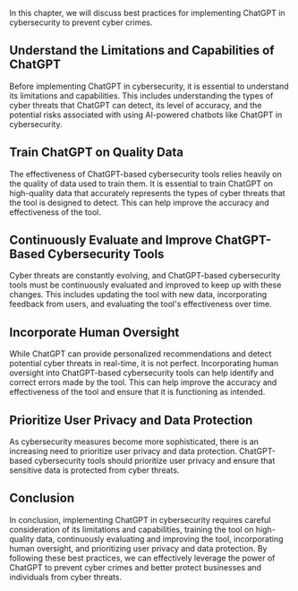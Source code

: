 
In this chapter, we will discuss best practices for implementing ChatGPT in cybersecurity to prevent cyber crimes.

Understand the Limitations and Capabilities of ChatGPT
------------------------------------------------------

Before implementing ChatGPT in cybersecurity, it is essential to understand its limitations and capabilities. This includes understanding the types of cyber threats that ChatGPT can detect, its level of accuracy, and the potential risks associated with using AI-powered chatbots like ChatGPT in cybersecurity.

Train ChatGPT on Quality Data
-----------------------------

The effectiveness of ChatGPT-based cybersecurity tools relies heavily on the quality of data used to train them. It is essential to train ChatGPT on high-quality data that accurately represents the types of cyber threats that the tool is designed to detect. This can help improve the accuracy and effectiveness of the tool.

Continuously Evaluate and Improve ChatGPT-Based Cybersecurity Tools
-------------------------------------------------------------------

Cyber threats are constantly evolving, and ChatGPT-based cybersecurity tools must be continuously evaluated and improved to keep up with these changes. This includes updating the tool with new data, incorporating feedback from users, and evaluating the tool's effectiveness over time.

Incorporate Human Oversight
---------------------------

While ChatGPT can provide personalized recommendations and detect potential cyber threats in real-time, it is not perfect. Incorporating human oversight into ChatGPT-based cybersecurity tools can help identify and correct errors made by the tool. This can help improve the accuracy and effectiveness of the tool and ensure that it is functioning as intended.

Prioritize User Privacy and Data Protection
-------------------------------------------

As cybersecurity measures become more sophisticated, there is an increasing need to prioritize user privacy and data protection. ChatGPT-based cybersecurity tools should prioritize user privacy and ensure that sensitive data is protected from cyber threats.

Conclusion
----------

In conclusion, implementing ChatGPT in cybersecurity requires careful consideration of its limitations and capabilities, training the tool on high-quality data, continuously evaluating and improving the tool, incorporating human oversight, and prioritizing user privacy and data protection. By following these best practices, we can effectively leverage the power of ChatGPT to prevent cyber crimes and better protect businesses and individuals from cyber threats.

